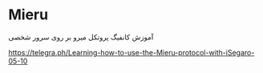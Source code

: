 # Mieru
آموزش کانفیگ پروتکل میرو بر روی سرور شخصی

https://telegra.ph/Learning-how-to-use-the-Mieru-protocol-with-iSegaro-05-10
